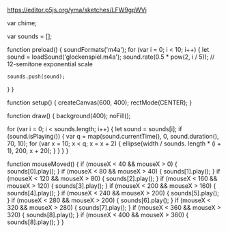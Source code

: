 https://editor.p5js.org/yma/sketches/LFW9gpWVj

var chime;

var sounds = [];

function preload() {
  soundFormats('m4a');
  for (var i = 0; i < 10; i++) {
    let sound = loadSound('glockenspiel.m4a');
    sound.rate(0.5 * pow(2, i / 5)); // 12-semitone exponential scale

    sounds.push(sound);
  }
}

function setup() {
  createCanvas(600, 400);
  rectMode(CENTER);
}

function draw() {
  background(400);
  noFill();

  for (var i = 0; i < sounds.length; i++) {
    let sound = sounds[i];
    if (sound.isPlaying()) {
      var q = map(sound.currentTime(), 0, sound.duration(), 70, 10);
      for (var x = 10; x < q; x = x + 2) {
      ellipse(width / sounds. length * (i + 1), 200, x + 20);
      }
    }
  }
}

function mouseMoved() {
  if (mouseX < 40 && mouseX > 0) {
    sounds[0].play();
  }
  if (mouseX < 80 && mouseX > 40) {
    sounds[1].play();
  }
  if (mouseX < 120 && mouseX > 80) {
    sounds[2].play();
  }
  if (mouseX < 160 && mouseX > 120) {
    sounds[3].play();
  }
  if (mouseX < 200 && mouseX > 160) {
    sounds[4].play();
  }
  if (mouseX < 240 && mouseX > 200) {
    sounds[5].play();
  }
  if (mouseX < 280 && mouseX > 200) {
    sounds[6].play();
  }
  if (mouseX < 320 && mouseX > 280) {
    sounds[7].play();
  }
  if (mouseX < 360 && mouseX > 320) {
    sounds[8].play();
  }
  if (mouseX < 400 && mouseX > 360) {
    sounds[8].play();
  }
}
